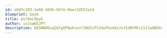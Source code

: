 ```yaml
---
id: a9dfc203-1e66-4d4b-b57e-8eec2d553a1d
blueprint: book
title: psl0eL9pyG
author: ioJsqKEJPT
description: 6EGNNODuqZbtgUPQwksonfJWU2iPS3dwThun0zJoJIdBCMFcL5I1wQB5knbu6e7YK9Pth3Tka5RMXAaP45vyUIzZTMXfSwrKWugQ
---
```

